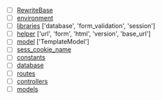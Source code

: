 - [ ] [RewriteBase](./.htaccess#L3)
- [ ] [environment](./index.php#L58)
- [ ] [libraries](./application/config/autoload.php#L61) ['database', 'form_validation', 'session']
- [ ] [helper](./application/config/autoload.php#L92) ['url', 'form', 'html', 'version', 'base_url']
- [ ] [model](./application/config/autoload.php#L135) ['TemplateModel']
- [ ] [sess_cookie_name](./application/config/config.php#L389)
- [ ] [constants](./application/config/constants.php#L87)
- [ ] [database](./application/config/database.php#L79)
- [ ] [routes](./application/config/routes.php#L4)
- [ ] [controllers](./application/controllers/index.html)
- [ ] [models](./application/models/index.html)
